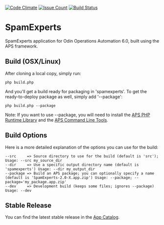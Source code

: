 [![Code Climate](https://codeclimate.com/github/SpamExperts/aps2-addon/badges/gpa.svg)](https://codeclimate.com/github/SpamExperts/aps2-addon) [![Issue Count](https://codeclimate.com/github/SpamExperts/aps2-addon/badges/issue_count.svg)](https://codeclimate.com/github/SpamExperts/aps2-addon) [![Build Status](https://travis-ci.org/SpamExperts/aps2-addon.svg?branch=master)](https://travis-ci.org/SpamExperts/aps2-addon)

# SpamExperts

SpamExperts application for Odin Operations Automation 6.0, built using the APS framework.

## Build (OSX/Linux)

After cloning a local copy, simply run:

```
php build.php
```

And you'll get a build ready for packaging in 'spamexperts'. To get the ready-to-deploy package as well, simply add '--package':

```
php build.php --package
```

Note: If you want to use --package, you will need to install the [APS PHP Runtime Library](https://doc.apsstandard.org/2.1/tools/php-lib/) and the [APS Command Line Tools](https://doc.apsstandard.org/2.1/tools/cli-tools/).

## Build Options

Here is a more detailed explanation of the options you can use for the build:
```
--src     => Source directory to use for the build (default is 'src'); Usage: --src my_source_dir
--dir     => Use a specific output directory name (default is 'spamexperts') Usage: --dir my_output_dir
--package => Build an APS package; you can optionally specify a name (default is 'SpamExperts-2.0-X.app.zip') Usage: --package; --package='my_package.app.zip'
--dev     => Development build (keeps some files; ignores --package) Usage: --dev
```

## Stable Release

You can find the latest stable release in the [App Catalog](https://dev.apsstandard.org/apps/).

